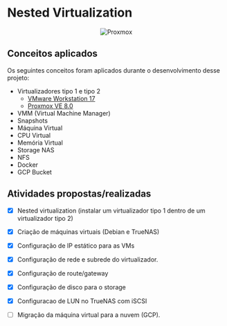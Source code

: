 # Nested Virtualization

<p align="center">
  <img alt="Proxmox" src="./img/image1.png>"
</p>

## Conceitos aplicados

Os seguintes conceitos foram aplicados durante o desenvolvimento desse projeto: 

- Virtualizadores tipo 1 e tipo 2 
  - [VMware Workstation 17](https://www.vmware.com/)
  - [Proxmox VE 8.0](https://www.proxmox.com/en/)
- VMM (Virtual Machine Manager)
- Snapshots
- Máquina Virtual
- CPU Virtual
- Memória Virtual
- Storage NAS
- NFS
- Docker
- GCP Bucket


## Atividades propostas/realizadas

- [x] Nested virtualization (instalar um virtualizador tipo 1 dentro de um virtualizador tipo 2)
- [x] Criação de máquinas virtuais (Debian e TrueNAS)
- [x] Configuração de IP estático para as VMs
- [x] Configuração de rede e subrede do virtualizador.
- [x] Configuração de route/gateway
- [x] Configuração de disco para o storage
- [x] Configuracao de LUN no TrueNAS com iSCSI
- [ ] Migração da máquina virtual para a nuvem (GCP).


